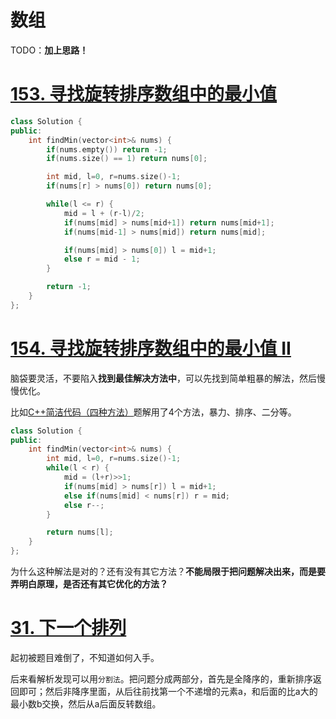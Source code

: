 # 数组
TODO：**加上思路！**

# [153. 寻找旋转排序数组中的最小值](https://leetcode-cn.com/problems/find-minimum-in-rotated-sorted-array/)

```cpp
class Solution {
public:
    int findMin(vector<int>& nums) {
        if(nums.empty()) return -1;
        if(nums.size() == 1) return nums[0];

        int mid, l=0, r=nums.size()-1;
        if(nums[r] > nums[0]) return nums[0];

        while(l <= r) {
            mid = l + (r-l)/2;
            if(nums[mid] > nums[mid+1]) return nums[mid+1];
            if(nums[mid-1] > nums[mid]) return nums[mid];

            if(nums[mid] > nums[0]) l = mid+1;
            else r = mid - 1;
        }

        return -1;
    }
};
```

# [154. 寻找旋转排序数组中的最小值 II](https://leetcode-cn.com/problems/find-minimum-in-rotated-sorted-array-ii/)

脑袋要灵活，不要陷入**找到最佳解决方法中**，可以先找到简单粗暴的解法，然后慢慢优化。

比如[C++简洁代码（四种方法）](https://leetcode-cn.com/problems/find-minimum-in-rotated-sorted-array-ii/solution/cjian-ji-dai-ma-by-orangeman-18/)题解用了4个方法，暴力、排序、二分等。

```cpp
class Solution {
public:
    int findMin(vector<int>& nums) {
        int mid, l=0, r=nums.size()-1;
        while(l < r) {
            mid = (l+r)>>1;
            if(nums[mid] > nums[r]) l = mid+1;
            else if(nums[mid] < nums[r]) r = mid;
            else r--;
        }

        return nums[l];
    }
};
```

为什么这种解法是对的？还有没有其它方法？**不能局限于把问题解决出来，而是要弄明白原理，是否还有其它优化的方法？**

# [31. 下一个排列](https://leetcode-cn.com/problems/next-permutation/)
起初被题目难倒了，不知道如何入手。

后来看解析发现可以用`分割法`。把问题分成两部分，首先是全降序的，重新排序返回即可；然后非降序里面，从后往前找第一个不递增的元素a，和后面的比a大的最小数b交换，然后从a后面反转数组。